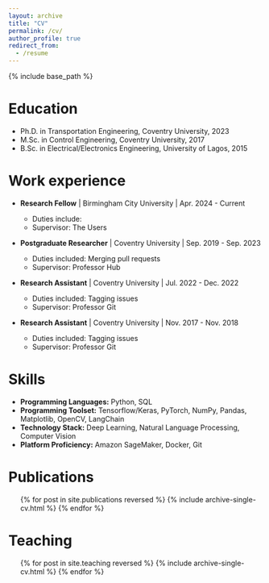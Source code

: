 ```yaml
---
layout: archive
title: "CV"
permalink: /cv/
author_profile: true
redirect_from:
  - /resume
---
```


{% include base_path %}

Education
======
* Ph.D. in Transportation Engineering, Coventry University, 2023
* M.Sc. in Control Engineering, Coventry University, 2017
* B.Sc. in Electrical/Electronics Engineering, University of Lagos, 2015

Work experience
======
* **Research Fellow** | Birmingham City University | Apr. 2024 - Current
  * Duties include: 
  * Supervisor: The Users

* **Postgraduate Researcher** | Coventry University | Sep. 2019 - Sep. 2023
  * Duties included: Merging pull requests
  * Supervisor: Professor Hub

* **Research Assistant** | Coventry University | Jul. 2022 - Dec. 2022
  * Duties included: Tagging issues
  * Supervisor: Professor Git

* **Research Assistant** | Coventry University | Nov. 2017 - Nov. 2018
  * Duties included: Tagging issues
  * Supervisor: Professor Git
  
Skills
======
* **Programming Languages:** Python, SQL
* **Programming Toolset:** Tensorflow/Keras, PyTorch, NumPy, Pandas, Matplotlib, OpenCV, LangChain
* **Technology Stack:** Deep Learning, Natural Language Processing, Computer Vision 
* **Platform Proficiency:** Amazon SageMaker, Docker, Git

Publications
======
  <ul>{% for post in site.publications reversed %}
    {% include archive-single-cv.html %}
  {% endfor %}</ul>
  
<!--
Talks
 ======
  <ul>{% for post in site.talks reversed %}
    {% include archive-single-talk-cv.html  %}
  {% endfor %}</ul>
-->
  
Teaching
======
  <ul>{% for post in site.teaching reversed %}
    {% include archive-single-cv.html %}
  {% endfor %}</ul>
  
<!--
Service and leadership
======
* Currently signed in to 43 different slack teams
-->
